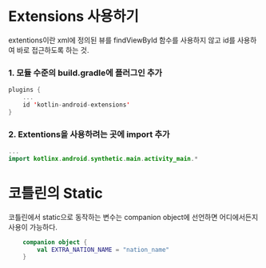 # Extensions 사용하기
extentions이란 xml에 정의된 뷰를 findViewById 함수를 사용하지 않고 id를 사용하여 바로 접근하도록 하는 것.
### 1. 모듈 수준의 build.gradle에 플러그인 추가
~~~kotlin
plugins {
    ...
    id 'kotlin-android-extensions' 
}
~~~

### 2. Extentions을 사용하려는 곳에 import 추가
~~~kotlin
...
import kotlinx.android.synthetic.main.activity_main.*
~~~


# 코틀린의 Static
코틀린에서 static으로 동작하는 변수는 companion object에 선언하면 어디에서든지 사용이 가능하다. 
~~~kotlin
    companion object {
        val EXTRA_NATION_NAME = "nation_name"
    }
~~~
